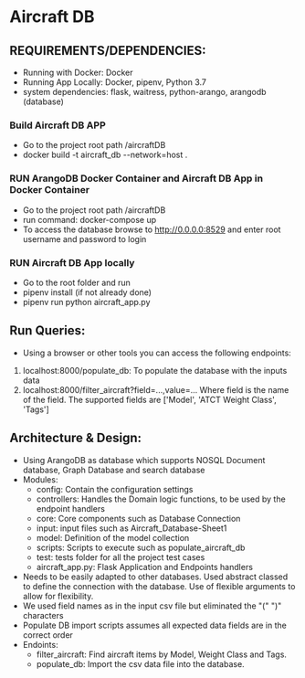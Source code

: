 # Aircraft DB

## REQUIREMENTS/DEPENDENCIES:
* Running with Docker:  Docker 
* Running App Locally: Docker, pipenv, Python 3.7
* system dependencies:  flask, waitress, python-arango, arangodb (database)

### Build Aircraft DB APP
* Go to the project root path /aircraftDB
* docker build -t aircraft_db --network=host .

### RUN ArangoDB Docker Container and Aircraft DB App in Docker Container
* Go to the project root path /aircraftDB
* run command:  docker-compose up
* To access the database browse to http://0.0.0.0:8529 and enter root username and password to login

###  RUN Aircraft DB App locally
* Go to the root folder and run
* pipenv install (if not already done)
* pipenv run python aircraft_app.py

## Run Queries:
* Using a browser or other tools you can access the following endpoints:
1) localhost:8000/populate_db: To populate the database with the inputs data
2) localhost:8000/filter_aircraft?field=...,value=...  Where field is the name of the field. The supported fields are
['Model', 'ATCT Weight Class', 'Tags']

## Architecture & Design:
* Using ArangoDB as database which supports NOSQL Document database, Graph Database and search database
* Modules:
  * config: Contain the configuration settings
  * controllers: Handles the Domain logic functions, to be used by the endpoint handlers
  * core: Core components such as Database Connection
  * input: input files such as Aircraft_Database-Sheet1
  * model: Definition of the model collection
  * scripts: Scripts to execute such as populate_aircraft_db
  * test:  tests folder for all the project test cases
  * aircraft_app.py:  Flask Application and Endpoints handlers
* Needs to be easily adapted to other databases. Used abstract classed to define the connection with the database. Use of flexible arguments to allow for flexibility.
* We used field names as in the input csv file but eliminated the "(" ")" characters
* Populate DB import scripts assumes all expected data fields are in the correct order
* Endoints:
  * filter_aircraft: Find aircraft items by Model, Weight Class and Tags.
  * populate_db: Import the csv data file into the database. 